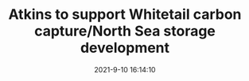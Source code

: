 ---
"title": "Atkins to support Whitetail carbon capture/North Sea storage development"
"date": "2021-9-10 16:14:10"
"feed_name": "OFFSHOREMAG"
"feed_website": "https://www.offshore-mag.com/"
"feed_rss": "https://www.offshore-mag.com/__rss/website-scheduled-content.xml?input=%7B%22sectionAlias%22%3A%22home%22%7D"
"link": "https://www.offshore-mag.com/regional-reports/north-sea-europe/article/14210113/atkins-to-support-whitetail-carbon-capturenorth-sea-storage-development"
"file": "_posts/2021-1-1-a085a5eddd5feebdfad709b25fe16262099795ca.md"
"accident": "0"
"drilling": "0"
---